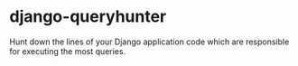# django-queryhunter
Hunt down the lines of your Django application code which are responsible for executing the most queries.
